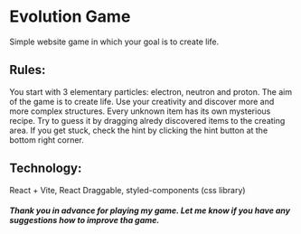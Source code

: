 # Evolution Game

Simple website game in which your goal is to create life.

## Rules:

You start with 3 elementary particles: electron, neutron and proton. The aim of the game is to create life. Use your creativity and discover more and more complex structures. Every unknown item has its own mysterious recipe. Try to guess it by dragging alredy discovered items to the creating area. If you get stuck, check the hint by clicking the hint button at the bottom right corner.

## Technology:

React + Vite, React Draggable, styled-components (css library)

##### *Thank you in advance for playing my game. Let me know if you have any suggestions how to improve tha game.*
